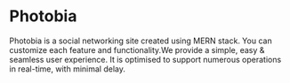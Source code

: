 # Photobia
Photobia is a social networking site created using MERN stack.
You can customize each feature and functionality.We provide a simple, easy & seamless user experience. 
It is optimised to support numerous operations in real-time, with minimal delay. 
